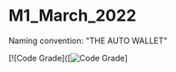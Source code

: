 # M1_March_2022
Naming convention: "THE AUTO WALLET"

[![Code Grade]([![Code Grade](<https://api.codiga.io/project/32244/score/svg>)]
